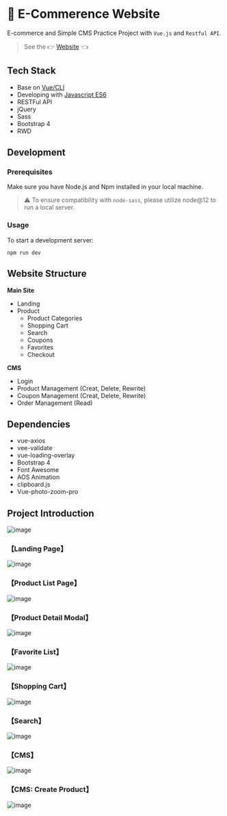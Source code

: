 # 🛒 E-Commerence Website
E-commerce and Simple CMS Practice Project with `Vue.js` and `Restful API`.
> See the 👉 [Website](https://viboloveyou12.github.io/VueEcommerce/dist/#/) 👈

## Tech Stack
- Base on [Vue/CLI](https://cli.vuejs.org/)
- Developing with [Javascript ES6](https://javascript.info/)
- RESTFul API
- jQuery
- Sass
- Bootstrap 4
- RWD

## Development
### Prerequisites
Make sure you have Node.js and Npm installed in your local machine.

> ⚠️ To ensure compatibility with `node-sass`, please utilize node@12 to run a local server.

### Usage
To start a development server:
```
npm run dev
```

## Website Structure
**Main Site**
* Landing
* Product
  * Product Categories
  * Shopping Cart
  * Search
  * Coupons
  * Favorites
  * Checkout 

**CMS**
* Login
* Product Management (Creat, Delete, Rewrite)
* Coupon Management (Creat, Delete, Rewrite)
* Order Management (Read)

## Dependencies
* vue-axios
* vee-validate
* vue-loading-overlay
* Bootstrap 4
* Font Awesome
* AOS Animation
* clipboard.js
* Vue-photo-zoom-pro

## Project Introduction
![image](https://github.com/viboloveyou12/VueEcommerce/blob/master/src/assets/img/readmeImg/playstuff_mockup.png?raw=true)
### 【Landing Page】
![image](https://raw.githubusercontent.com/viboloveyou12/VueEcommerce/master/src/assets/img/readmeImg/%E9%A6%96%E9%A0%81.png)

### 【Product List Page】
![image](https://raw.githubusercontent.com/viboloveyou12/VueEcommerce/master/src/assets/img/readmeImg/%E7%94%A2%E5%93%81%E9%A0%81.png)

### 【Product Detail Modal】
![image](https://raw.githubusercontent.com/viboloveyou12/VueEcommerce/master/src/assets/img/readmeImg/%E7%94%A2%E5%93%81modal.png)

### 【Favorite List】
![image](https://raw.githubusercontent.com/viboloveyou12/VueEcommerce/master/src/assets/img/readmeImg/%E6%88%91%E7%9A%84%E6%9C%80%E6%84%9B.png)

### 【Shopping Cart】
![image](https://raw.githubusercontent.com/viboloveyou12/VueEcommerce/master/src/assets/img/readmeImg/%E8%B3%BC%E7%89%A9%E8%BB%8A.png)

### 【Search】
![image](https://raw.githubusercontent.com/viboloveyou12/VueEcommerce/master/src/assets/img/readmeImg/%E6%90%9C%E5%B0%8B.png)

### 【CMS】
![image](https://raw.githubusercontent.com/viboloveyou12/VueEcommerce/master/src/assets/img/readmeImg/%E5%BE%8C%E5%8F%B0.png)

### 【CMS: Create Product】
![image](https://raw.githubusercontent.com/viboloveyou12/VueEcommerce/master/src/assets/img/readmeImg/%E6%96%B0%E5%A2%9E%E7%94%A2%E5%93%81.png)
